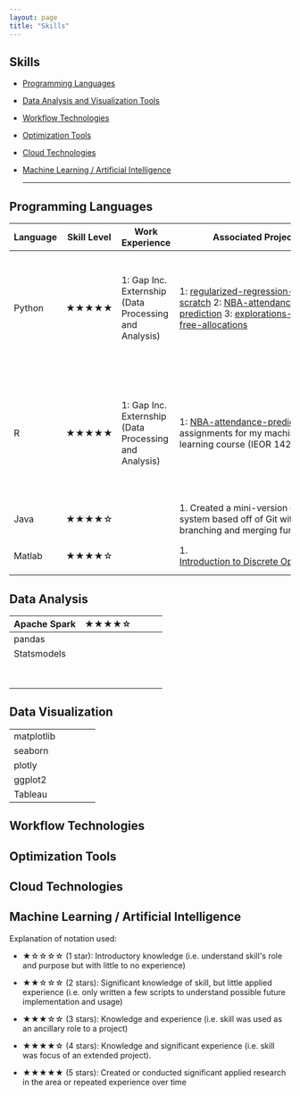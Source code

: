 ```yaml
---
layout: page
title: "Skills"
---
```



<div>
<h2> Skills </h2>
</div>

- [Programming Languages](#languages)

- [Data Analysis and Visualization Tools](#data)

- [Workflow Technologies](#ops)

- [Optimization Tools](#optimization)

- [Cloud Technologies](#cloud)

- [Machine Learning / Artificial Intelligence](#ml/ai)
  
  ---

## Programming Languages

| Language | Skill Level | Work Experience                                       | Associated Projects                                                                                                                                                                                                                                                                                                    | Notes                                                                                                                           |
| -------- | ----------- | ----------------------------------------------------- | ---------------------------------------------------------------------------------------------------------------------------------------------------------------------------------------------------------------------------------------------------------------------------------------------------------------------- | ------------------------------------------------------------------------------------------------------------------------------- |
| Python   | ★★★★★       | 1: Gap Inc. Externship (Data Processing and Analysis) | 1: [regularized-regression-from-scratch](https://github.com/wyattowalsh/regularized-regression-from-scratch) 2: [NBA-attendance-prediction](https://github.com/wyattowalsh/NBA-attendance-prediction) 3: [explorations-in-envy-free-allocations](https://github.com/wyattowalsh/explorations-in-envy-free-allocations) | My go-to programming language.  Comfortable with object oriented programming  as well as other paradigms                        |
| R        | ★★★★★       | 1: Gap Inc. Externship (Data Processing and Analysis) | 1: [NBA-attendance-prediction](https://github.com/wyattowalsh/NBA-attendance-prediction) 2: All assignments for my machine learning course (IEOR 142)                                                                                                                                                                  | Comfortable utilizing state-of-the-art packages for cutting edge algorithms developed in research papers (i.e. `Grouped Lasso`) |
| Java     | ★★★★☆       |                                                       | 1. Created a mini-version control system based off of Git with branching and merging functionality                                                                                                                                                                                                                     |                                                                                                                                 |
| Matlab   | ★★★★☆       |                                                       | 1. [Introduction to Discrete Optimization](https://github.com/wyattowalsh/introduction-to-discrete-optimization)                                                                                                                                                                                                       | First programming language!                                                                                                     |

## Data Analysis

| Apache Spark | ★★★★☆ |     |     |     |
| ------------ | ----- | --- | --- | --- |
| pandas       |       |     |     |     |
| Statsmodels  |       |     |     |     |
|              |       |     |     |     |
|              |       |     |     |     |
|              |       |     |     |     |
|              |       |     |     |     |
|              |       |     |     |     |
|              |       |     |     |     |
|              |       |     |     |     |
|              |       |     |     |     |

## Data Visualization

|            |     |     |     |     |
| ---------- | --- | --- | --- | --- |
| matplotlib |     |     |     |     |
| seaborn    |     |     |     |     |
| plotly     |     |     |     |     |
| ggplot2    |     |     |     |     |
| Tableau    |     |     |     |     |

## Workflow Technologies

## Optimization Tools

## Cloud Technologies

## Machine Learning / Artificial Intelligence

Explanation of notation used:

- ★☆☆☆☆ (1 star): Introductory knowledge (i.e. understand skill's role and purpose but with little to no experience)

- ★★☆☆☆ (2 stars): Significant knowledge of skill, but little applied experience (i.e. only written a few scripts to understand possible future implementation and usage)

- ★★★☆☆ (3 stars): Knowledge and experience (i.e. skill was used as an ancillary role to a project)

- ★★★★☆ (4 stars): Knowledge and significant experience (i.e. skill was focus of an extended project).

- ★★★★★ (5 stars): Created or conducted significant applied research in the area or repeated experience over time
